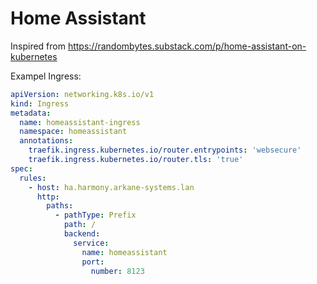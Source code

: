# Home Assistant

Inspired from <https://randombytes.substack.com/p/home-assistant-on-kubernetes>

Exampel Ingress:

```yaml
apiVersion: networking.k8s.io/v1
kind: Ingress
metadata:
  name: homeassistant-ingress
  namespace: homeassistant
  annotations:
    traefik.ingress.kubernetes.io/router.entrypoints: 'websecure'
    traefik.ingress.kubernetes.io/router.tls: 'true'
spec:
  rules:
    - host: ha.harmony.arkane-systems.lan
      http:
        paths:
          - pathType: Prefix
            path: /
            backend:
              service:
                name: homeassistant
                port:
                  number: 8123
```